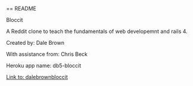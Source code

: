 == README

Bloccit

A Reddit clone to teach the fundamentals of
web developemnt and rails 4.

Created by:  Dale Brown

With assistance from: Chris Beck

Heroku app name: db5-bloccit

[Link to: dalebrownbloccit](http://db5-bloccit.herokuapp.com)
